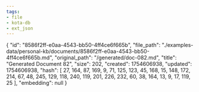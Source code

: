 ```yaml
---
tags:
- file
- kota-db
- ext_json
---
```

{
  "id": "8586f2ff-e0aa-4543-bb50-4ff4ce6f665b",
  "file_path": "./examples-data/personal-kb/documents/8586f2ff-e0aa-4543-bb50-4ff4ce6f665b.md",
  "original_path": "/generated/doc-082.md",
  "title": "Generated Document 82",
  "size": 202,
  "created": 1754606938,
  "updated": 1754606938,
  "hash": [
    27,
    164,
    87,
    169,
    9,
    71,
    125,
    123,
    45,
    168,
    15,
    148,
    172,
    214,
    67,
    48,
    245,
    129,
    118,
    240,
    119,
    201,
    226,
    232,
    60,
    38,
    164,
    13,
    9,
    17,
    119,
    25
  ],
  "embedding": null
}
